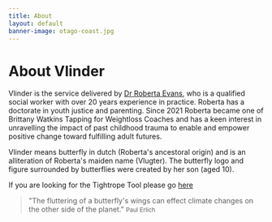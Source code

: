 ```yaml
---
title: About
layout: default
banner-image: otago-coast.jpg
---
```


# About Vlinder

Vlinder is the service delivered by [Dr Roberta Evans][profile], who is a qualified social worker with over 20 years experience in practice. Roberta has a doctorate in youth justice and parenting. Since 2021 Roberta became one of Brittany Watkins Tapping for Weightloss Coaches and has a keen interest in unravelling the impact of past childhood trauma to enable and empower positive change toward fulfilling adult futures. 

Vlinder means butterfly in dutch (Roberta's ancestoral origin) and is an alliteration of Roberta's maiden name (Vlugter). The butterfly logo and figure surrounded by butterflies were created by her son (aged 10). 

If you are looking for the Tightrope Tool please go [here]

[profile]: http://uk.linkedin.com/pub/roberta-evans/25/b37/907
[here]:https//tightropetool.com


> "The fluttering of a butterfly's wings can effect climate changes on the other side of the planet."
> <small>Paul Erlich</small>
